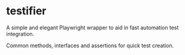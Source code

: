 # testifier

A simple and elegant Playwright wrapper to aid in fast automation test integration.

Common methods, interfaces and assertions for quick test creation.
